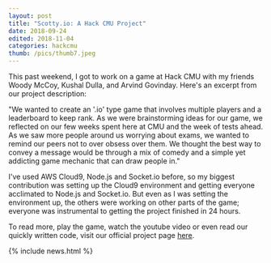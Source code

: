 ```yaml
---
layout: post
title: "Scotty.io: A Hack CMU Project"
date: 2018-09-24
edited: 2018-11-04
categories: hackcmu
thumb: /pics/thumb7.jpeg
---
```


This past weekend, I got to work on a game at Hack CMU with my friends Woody McCoy, Kushal Dulla, and Arvind Govinday. Here's an excerpt from our project description:

"We wanted to create an '.io' type game that involves multiple players and a leaderboard to keep rank. As we were brainstorming ideas for our game, we reflected on our few weeks spent here at CMU and the week of tests ahead. As we saw more people around us worrying about exams, we wanted to remind our peers not to over obsess over them. We thought the best way to convey a message would be through a mix of comedy and a simple yet addicting game mechanic that can draw people in."

I've used AWS Cloud9, Node.js and Socket.io before, so my biggest contribution was setting up the Cloud9 environment and getting everyone acclimated to Node.js and Socket.io. But even as I was setting the environment up, the others were working on other parts of the game; everyone was instrumental to getting the project finished in 24 hours.

To read more, play the game, watch the youtube video or even read our quickly written code, visit our official project page [here](https://devpost.com/software/cmellon-io).

{% include news.html %}
